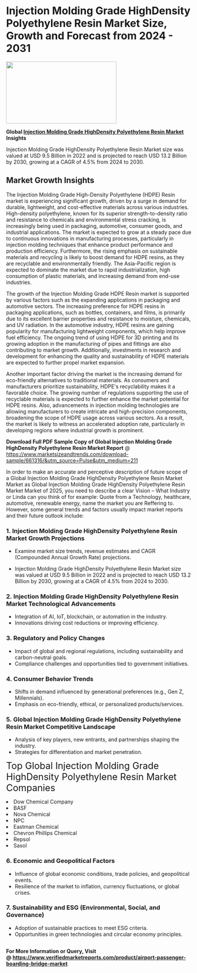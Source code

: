 <H1>Injection Molding Grade HighDensity Polyethylene Resin Market Size, Growth and Forecast from 2024 - 2031</H1><img class="aligncenter size-medium wp-image-584254" src="https://thirdeyenews.in/wp-content/uploads/2024/09/Global-Market-Research-300x168.jpeg" alt="" width="300" height="168" /><p><strong>Global&nbsp;<a href="https://www.marketsizeandtrends.com/download-sample/661316/&amp;utm_source=Pulse&amp;utm_medium=211">Injection Molding Grade HighDensity Polyethylene Resin Market</a> Insights</strong></p><p>Injection Molding Grade HighDensity Polyethylene Resin Market size was valued at USD 9.5 Billion in 2022 and is projected to reach USD 13.2 Billion by 2030, growing at a CAGR of 4.5% from 2024 to 2030.</p><p><h2>Market Growth Insights</h2> The Injection Molding Grade High-Density Polyethylene (HDPE) Resin market is experiencing significant growth, driven by a surge in demand for durable, lightweight, and cost-effective materials across various industries. High-density polyethylene, known for its superior strength-to-density ratio and resistance to chemicals and environmental stress cracking, is increasingly being used in packaging, automotive, consumer goods, and industrial applications. The market is expected to grow at a steady pace due to continuous innovations in manufacturing processes, particularly in injection molding techniques that enhance product performance and production efficiency. Furthermore, the rising emphasis on sustainable materials and recycling is likely to boost demand for HDPE resins, as they are recyclable and environmentally friendly. The Asia-Pacific region is expected to dominate the market due to rapid industrialization, high consumption of plastic materials, and increasing demand from end-use industries. <p>The growth of the Injection Molding Grade HDPE Resin market is supported by various factors such as the expanding applications in packaging and automotive sectors. The increasing preference for HDPE resins in packaging applications, such as bottles, containers, and films, is primarily due to its excellent barrier properties and resistance to moisture, chemicals, and UV radiation. In the automotive industry, HDPE resins are gaining popularity for manufacturing lightweight components, which help improve fuel efficiency. The ongoing trend of using HDPE for 3D printing and its growing adoption in the manufacturing of pipes and fittings are also contributing to market growth. Additionally, investments in research and development for enhancing the quality and sustainability of HDPE materials are expected to further propel market expansion.</p> <p>Another important factor driving the market is the increasing demand for eco-friendly alternatives to traditional materials. As consumers and manufacturers prioritize sustainability, HDPE's recyclability makes it a favorable choice. The growing number of regulations supporting the use of recyclable materials is expected to further enhance the market potential for HDPE resins. Also, advancements in injection molding technologies are allowing manufacturers to create intricate and high-precision components, broadening the scope of HDPE usage across various sectors. As a result, the market is likely to witness an accelerated adoption rate, particularly in developing regions where industrial growth is prominent.</p> </p><p><span class=""><strong>Download Full PDF Sample Copy of Global Injection Molding Grade HighDensity Polyethylene Resin Market Report</strong> @ <a href="https://www.marketsizeandtrends.com/download-sample/661316/&amp;utm_source=Pulse&amp;utm_medium=211" target="_blank">https://www.marketsizeandtrends.com/download-sample/661316/&amp;utm_source=Pulse&amp;utm_medium=211</a></span></p><p>In order to make an accurate and perceptive description of future scope of a Global&nbsp;Injection Molding Grade HighDensity Polyethylene Resin Market Market as Global&nbsp;Injection Molding Grade HighDensity Polyethylene Resin Market Market of 2025, you need to describe a clear Vision &ndash; What Industry or Linda can you think of for example: Quote from a Technology, healthcare, automotive, renewable energy, name the market you are Reffering to. However, some general trends and factors usually impact market reports and their future outlook include:</p><h3>1.&nbsp;<strong>Injection Molding Grade HighDensity Polyethylene Resin Market Growth Projections</strong></h3><ul><li>Examine market size trends, revenue estimates and CAGR (Compounded Annual Growth Rate) projections.</li><li><p>Injection Molding Grade HighDensity Polyethylene Resin Market size was valued at USD 9.5 Billion in 2022 and is projected to reach USD 13.2 Billion by 2030, growing at a CAGR of 4.5% from 2024 to 2030.</p></li></ul><h3>2.&nbsp;<strong>Injection Molding Grade HighDensity Polyethylene Resin Market Technological Advancements</strong></h3><ul><li>Integration of AI, IoT, blockchain, or automation in the industry.</li><li>Innovations driving cost reductions or improving efficiency.</li></ul><h3>3.&nbsp;<strong>Regulatory and Policy Changes</strong></h3><ul><li>Impact of global and regional regulations, including sustainability and carbon-neutral goals.</li><li>Compliance challenges and opportunities tied to government initiatives.</li></ul><h3>4.&nbsp;<strong>Consumer Behavior Trends</strong></h3><ul><li>Shifts in demand influenced by generational preferences (e.g., Gen Z, Millennials).</li><li>Emphasis on eco-friendly, ethical, or personalized products/services.</li></ul><h3>5.&nbsp;<strong>Global Injection Molding Grade HighDensity Polyethylene Resin Market Competitive Landscape</strong></h3><ul><li>Analysis of key players, new entrants, and partnerships shaping the industry.</li><li>Strategies for differentiation and market penetration.</li></ul><p data-pm-slice="1 1 []"><span style="color: inherit; font-family: inherit; font-size: 25px;">Top Global Injection Molding Grade HighDensity Polyethylene Resin Market Companies</span></p><div class="" data-test-id=""><p><li>Dow Chemical Company</li><li> BASF</li><li> Nova Chemical</li><li> NPC</li><li> Eastman Chemical</li><li> Chevron Phillips Chemical</li><li> Repsol</li><li> Sasol</li></p></div><h3>6.&nbsp;<strong>Economic and Geopolitical Factors</strong></h3><ul><li>Influence of global economic conditions, trade policies, and geopolitical events.</li><li>Resilience of the market to inflation, currency fluctuations, or global crises.</li></ul><h3>7.&nbsp;<strong>Sustainability and ESG (Environmental, Social, and Governance)</strong></h3><ul><li>Adoption of sustainable practices to meet ESG criteria.</li><li>Opportunities in green technologies and circular economy principles.</li></ul><h2><strong style="font-size: 14px;">For More Information or Query, Visit @&nbsp;</strong><a style="background-color: #ffffff; font-size: 14px;" href="https://www.marketsizeandtrends.com/report/injection-molding-grade-highdensity-polyethylene-resin-market/" target="_blank">https://www.verifiedmarketreports.com/product/airport-passenger-boarding-bridge-market</a></h2>
